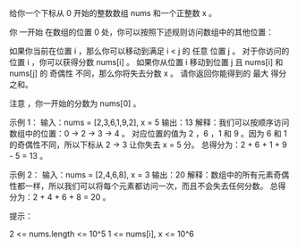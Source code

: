 给你一个下标从 0 开始的整数数组 nums 和一个正整数 x 。

你 一开始 在数组的位置 0 处，你可以按照下述规则访问数组中的其他位置：

如果你当前在位置 i ，那么你可以移动到满足 i < j 的 任意 位置 j 。
对于你访问的位置 i ，你可以获得分数 nums[i] 。
如果你从位置 i 移动到位置 j 且 nums[i] 和 nums[j] 的 奇偶性 不同，那么你将失去分数 x 。
请你返回你能得到的 最大 得分之和。

注意 ，你一开始的分数为 nums[0] 。

示例 1：
输入：nums = [2,3,6,1,9,2], x = 5
输出：13
解释：我们可以按顺序访问数组中的位置：0 -> 2 -> 3 -> 4 。
对应位置的值为 2 ，6 ，1 和 9 。因为 6 和 1 的奇偶性不同，所以下标从 2 -> 3 让你失去 x = 5 分。
总得分为：2 + 6 + 1 + 9 - 5 = 13 。

示例 2：
输入：nums = [2,4,6,8], x = 3
输出：20
解释：数组中的所有元素奇偶性都一样，所以我们可以将每个元素都访问一次，而且不会失去任何分数。
总得分为：2 + 4 + 6 + 8 = 20 。

提示：

2 <= nums.length <= 10^5
1 <= nums[i], x <= 10^6

